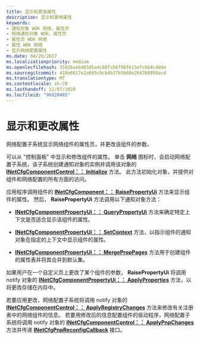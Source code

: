 ```yaml
---
title: 显示和更改属性
description: 显示和更改属性
keywords:
- 通知对象 WDK 网络，属性页
- 网络通知对象 WDK，属性页
- 属性页 WDK 网络
- 属性 WDK 网络
- 显示网络配置属性
ms.date: 04/20/2017
ms.localizationpriority: medium
ms.openlocfilehash: 35826aebd83d5adc88fcb6f98f615efcbb4cddde
ms.sourcegitcommit: 418e6617e2a695c9cb4b37b5b60e264760858acd
ms.translationtype: MT
ms.contentlocale: zh-CN
ms.lasthandoff: 12/07/2020
ms.locfileid: "96828485"
---
```

# <a name="displaying-and-changing-properties"></a>显示和更改属性





网络配置子系统显示网络组件的属性页，并更改该组件的参数。

可以从 "控制面板" 中显示和修改组件的属性。 单击 **网络** 图标时，会启动网络配置子系统，该子系统创建通知对象的实例并调用该对象的 [**INetCfgComponentControl：： Initialize**](/previous-versions/windows/hardware/network/ff547729(v=vs.85)) 方法。 此方法初始化对象，并提供对组件和网络配置的所有方面的访问。

应用程序调用组件的 [**INetCfgComponent：： RaisePropertyUi**](/previous-versions/windows/hardware/network/ff547895(v=vs.85)) 方法来显示组件的属性。 然后， **RaisePropertyUi** 方法调用以下通知对象方法：

-   [**INetCfgComponentPropertyUi：： QueryPropertyUi**](/previous-versions/windows/hardware/network/ff547749(v=vs.85)) 方法来确定特定上下文是否适合显示该组件的属性。

-   [**INetCfgComponentPropertyUi：： SetContext**](/previous-versions/windows/hardware/network/ff547752(v=vs.85)) 方法，以指示组件的通知对象在指定的上下文中显示组件的属性。

-   [**INetCfgComponentPropertyUi：： MergePropPages**](/previous-versions/windows/hardware/network/ff547746(v=vs.85)) 方法用于创建组件的属性表并将其合并到默认集。

如果用户在一个自定义页上更改了某个组件的参数， **RaisePropertyUi** 将调用 notify 对象的 [**INetCfgComponentPropertyUi：： ApplyProperties**](/previous-versions/windows/hardware/network/ff547741(v=vs.85)) 方法，以将更改存储在内存中。

若要应用更改，网络配置子系统将调用 notify 对象的 [**INetCfgComponentControl：： ApplyRegistryChanges**](/previous-versions/windows/hardware/network/ff547727(v=vs.85)) 方法来修改有关注册表中的网络组件的信息。 若要用修改后的信息配置组件的驱动程序，网络配置子系统将调用 notify 对象的 [**INetCfgComponentControl：： ApplyPnpChanges**](/previous-versions/windows/hardware/network/ff547726(v=vs.85)) 方法并传递 [**INetCfgPnpReconfigCallback**](/previous-versions/windows/hardware/network/ff547935(v=vs.85)) 接口。

 

